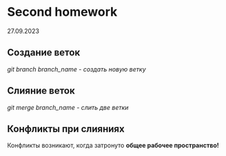 # Second homework 
27.09.2023

## Создание веток
*git branch branch_name - создать новую ветку*

## Слияние веток
*git merge branch_name - слить две ветки*

## Конфликты при слияниях 
Конфликты возникают, когда затронуто **общее рабочее пространство!**
